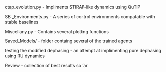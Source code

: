 ctap_evolution.py - Impliments STIRAP-like dynamics using QuTiP

SB _Environments.py - A series of control environments compatable with stable baselines

Miscellany.py -  Contains several plotting functions

Saved_Models/ -  folder containg several of the trained agents

testing the modified dephasing - an attempt at implimenting pure dephasing using RU dynamics

Review - collection of best results so far

